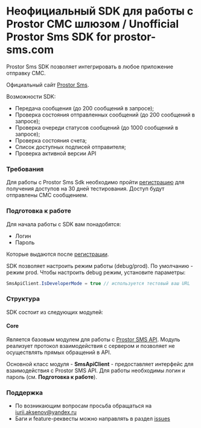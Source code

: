# Неофициальный SDK для работы с Prostor СМС шлюзом / Unofficial Prostor Sms SDK for prostor-sms.com

Prostor Sms SDK позволяет интегрировать в любое приложение отправку СМС.

Официальный сайт [Prostor Sms][official-site].

Возможности SDK:
- Передача сообщения (до 200 сообщений в запросе);  
- Проверка состояния отправленных сообщений (до 200 сообщений в запросе); 
- Проверка очереди статусов сообщений (до 1000 сообщений в запросе);  
- Проверка состояния счета;  
- Список доступных подписей отправителя;  
- Проверка активной версии API

### Требования
Для работы c Prostor Sms Sdk необходимо пройти [регистрацию][official-site] для получения доступов на 30 дней тестирования. Доступ будут отправлены СМС сообщением.

### Подготовка к работе
Для начала работы с SDK вам понадобятся:
* Логин
* Пароль

Которые выдаются после [регистрации][official-site].

SDK позволяет настроить режим работы (debug/prod). По умолчанию - режим prod.
Чтобы настроить debug режим, установите параметры:
```csharp
SmsApiClient.IsDeveloperMode = true // используется тестовый ваш URL
```

### Структура
SDK состоит из следующих модулей:

#### Core
Является базовым модулем для работы с [Prostor SMS API][official-api]. Модуль реализует протокол взаимодействия с сервером и позволяет не осуществлять прямых обращений в API.

Основной класс модуля - **SmsApiClient** - предоставляет интерфейс для взаимодействия с Prostor SMS API. Для работы необходимы логин и пароль (см. **Подготовка к работе**).

### Поддержка
- По возникающим вопросам просьба обращаться на [iurii.aksenov@yandex.ru][support-email]
- Баги и feature-реквесты можно направлять в раздел [issues][issues]

[official-site]: https://prostor-sms.com
[official-api]: https://prostor-sms.com/smsapi/
[support-email]: mailto:iurii.aksenov@yandex.ru
[issues]: https://github.com/IuriiAksenov/ProstorSmsSdk/issues
